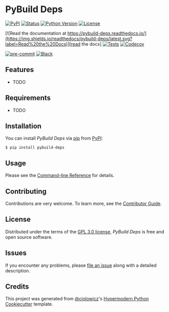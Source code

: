# PyBuild Deps

[![PyPI](https://img.shields.io/pypi/v/pybuild-deps.svg)][pypi status]
[![Status](https://img.shields.io/pypi/status/pybuild-deps.svg)][pypi status]
[![Python Version](https://img.shields.io/pypi/pyversions/pybuild-deps)][pypi status]
[![License](https://img.shields.io/pypi/l/pybuild-deps)][license]

[![Read the documentation at https://pybuild-deps.readthedocs.io/](https://img.shields.io/readthedocs/pybuild-deps/latest.svg?label=Read%20the%20Docs)][read the docs]
[![Tests](https://github.com/bruno-fs/pybuild-deps/workflows/Tests/badge.svg)][tests]
[![Codecov](https://codecov.io/gh/bruno-fs/pybuild-deps/branch/main/graph/badge.svg)][codecov]

[![pre-commit](https://img.shields.io/badge/pre--commit-enabled-brightgreen?logo=pre-commit&logoColor=white)][pre-commit]
[![Black](https://img.shields.io/badge/code%20style-black-000000.svg)][black]

[pypi status]: https://pypi.org/project/pybuild-deps/
[read the docs]: https://pybuild-deps.readthedocs.io/
[tests]: https://github.com/bruno-fs/pybuild-deps/actions?workflow=Tests
[codecov]: https://app.codecov.io/gh/bruno-fs/pybuild-deps
[pre-commit]: https://github.com/pre-commit/pre-commit
[black]: https://github.com/psf/black

## Features

- TODO

## Requirements

- TODO

## Installation

You can install _PyBuild Deps_ via [pip] from [PyPI]:

```console
$ pip install pybuild-deps
```

## Usage

Please see the [Command-line Reference] for details.

## Contributing

Contributions are very welcome.
To learn more, see the [Contributor Guide].

## License

Distributed under the terms of the [GPL 3.0 license][license],
_PyBuild Deps_ is free and open source software.

## Issues

If you encounter any problems,
please [file an issue] along with a detailed description.

## Credits

This project was generated from [@cjolowicz]'s [Hypermodern Python Cookiecutter] template.

[@cjolowicz]: https://github.com/cjolowicz
[pypi]: https://pypi.org/
[hypermodern python cookiecutter]: https://github.com/cjolowicz/cookiecutter-hypermodern-python
[file an issue]: https://github.com/bruno-fs/pybuild-deps/issues
[pip]: https://pip.pypa.io/

<!-- github-only -->

[license]: https://github.com/bruno-fs/pybuild-deps/blob/main/LICENSE
[contributor guide]: https://github.com/bruno-fs/pybuild-deps/blob/main/CONTRIBUTING.md
[command-line reference]: https://pybuild-deps.readthedocs.io/en/latest/usage.html
